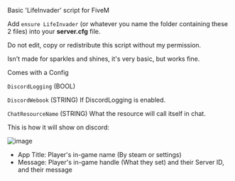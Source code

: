 Basic 'LifeInvader' script for FiveM

Add `ensure LifeInvader` (or whatever you name the folder containing these 2 files) into your **server.cfg** file.

Do not edit, copy or redistribute this script without my permission.

Isn't made for sparkles and shines, it's very basic, but works fine.

Comes with a Config

`DiscordLogging` (BOOL)

`DiscordWebook` (STRING) If DiscordLogging is enabled.

`ChatResourceName` (STRING) What the resource will call itself in chat.

This is how it will show on discord:

![image](https://github.com/aarctical/LifeInvader/assets/51374718/2f53b8fb-2230-4d2b-af8c-24438e98fd6e)

- App Title: Player's in-game name (By steam or settings)
- Message: Player's in-game handle (What they set) and their Server ID, and their message
